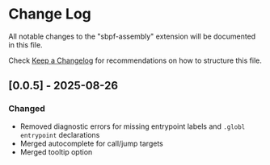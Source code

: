 # Change Log

All notable changes to the "sbpf-assembly" extension will be documented in this file.

Check [Keep a Changelog](http://keepachangelog.com/) for recommendations on how to structure this file.

## [0.0.5] - 2025-08-26

### Changed
- Removed diagnostic errors for missing entrypoint labels and `.globl entrypoint` declarations
- Merged autocomplete for call/jump targets
- Merged tooltip option